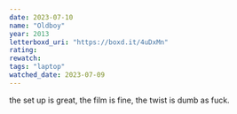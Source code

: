```yaml
---
date: 2023-07-10
name: "Oldboy"
year: 2013
letterboxd_uri: "https://boxd.it/4uDxMn"
rating: 
rewatch: 
tags: "laptop"
watched_date: 2023-07-09
---
```


the set up is great, the film is fine, the twist is dumb as fuck.
